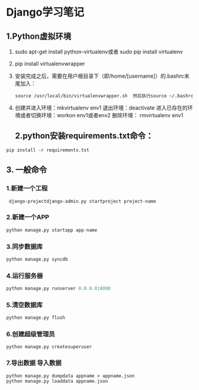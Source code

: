 # Django学习笔记

## 1.Python虚拟环境

1. sudo apt-get install python-virtualenv或者 sudo pip install virtualenv

2. pip install virtualenvwrapper 

3. 安装完成之后，需要在用户根目录下（即/home/[username]）的.bashrc末尾加入：
   
       source /usr/local/bin/virtualenvwrapper.sh  然后执行source ~/.bashrc 

4. 创建并进入环境：mkvirtualenv env1
   退出环境：deactivate
   进入已存在的环境或者切换环境：workon env1或者env2
   删除环境： rmvirtualenv env1
   
   ## 2.python安装requirements.txt命令：

```shell
pip install -r requirements.txt
```

## 3. 一般命令

### 1.新建⼀个工程

```shell
 django-projectdjango-admin.py startproject project-name
```

### 2.新建一个APP

```python
python manage.py startapp app-name
```

### 3.同步数据库

```python
python manage.py syncdb
```

### 4.运行服务器

```python
python manage.py runserver 0.0.0.0:8000
```

### 5.清空数据库

```python
python manage.py flush
```

### 6.创建超级管理员

```
python manage.py createsuperuser
```

### 7.导出数据 导⼊数据

```
python manage.py dumpdata appname > appname.json
python manage.py loaddata appname.json
```
